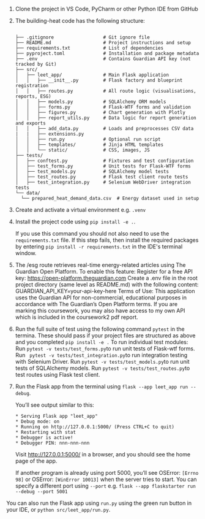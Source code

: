 

1. Clone the project in VS Code, PyCharm or other Python IDE from GitHub
2. The building-heat code has the following structure:

    ```text

   ├── .gitignore                  # Git ignore file
   ├── README.md                   # Project instructions and setup
   ├── requirements.txt            # List of dependencies
   ├── pyproject.toml              # Installation and package metadata
   ├── .env                        # Contains Guardian API key (not tracked by Git)
   ├── src/
   │   ├── leet_app/               # Main Flask application
   │   │   ├── __init__.py         # Flask factory and blueprint registration
   │   │   ├── routes.py           # All route logic (visualisations, reports, ESG)
   │   │   ├── models.py           # SQLAlchemy ORM models
   │   │   ├── forms.py            # Flask-WTF forms and validation
   │   │   ├── figures.py          # Chart generation with Plotly
   │   │   ├── report_utils.py     # Data logic for report generation and exports
   │   │   ├── add_data.py         # Loads and preprocesses CSV data
   |   |   ├── extensions.py  
   │   │   ├── run.py              # Optional run script
   │   │   ├── templates/          # Jinja HTML templates
   │   │   └── static/             # CSS, images, JS
   ├── tests/
   │   ├── conftest.py             # Fixtures and test configuration
   │   ├── test_forms.py           # Unit tests for Flask-WTF forms
   │   ├── test_models.py          # SQLAlchemy model tests
   │   ├── test_routes.py          # Flask test client route tests
   │   ├── test_integration.py     # Selenium WebDriver integration tests
   └── data/
      └── prepared_heat_demand_data.csv  # Energy dataset used in setup

      ```
3. Create and activate a virtual environment e.g. `.venv`
4. Install the project code using `pip install -e .`.

   If you use this command you should not also need to use the `requirements.txt` file. If this step fails, then install
   the required packages by entering `pip install -r requirements.txt` in the IDE's terminal window.

5. The /esg route retrieves real-time energy-related articles using The Guardian Open Platform.
	To enable this feature:
	Register for a free API key: https://open-platform.theguardian.com
	Create a .env file in the root project directory (same level as README.md) with the following content:
            GUARDIAN_API_KEY=your-api-key-here
   Terms of Use: This application uses the Guardian API for non-commercial, educational purposes in accordance with The Guardian’s Open Platform terms.
   If you are marking this coursework, you may also have access to my own API which is included in the coursework2 pdf report. 

6. Run the full suite of test using the following command `pytest` in the termina.  These should pass if your project files are structured as above and you completed
   `pip install -e .` To run individual test modules:
   Run  `pytest -v tests/test_forms.py`to run unit tests of Flask-wtf forms.
   Run  ` pytest -v tests/test_integration.py`to run integration testing with Selenium Driver.
   Run  `pytest -v tests/test_models.py`to run unit tests of SQLAlchemy models.
   Run  `pytest -v tests/test_routes.py`to test routes using Flask test client.

7. Run the Flask app from the terminal using `flask --app leet_app run --debug`.

   You’ll see output similar to this:

    ```text
   * Serving Flask app "leet_app"
   * Debug mode: on
   * Running on http://127.0.0.1:5000/ (Press CTRL+C to quit)
   * Restarting with stat
   * Debugger is active!
   * Debugger PIN: nnn-nnn-nnn
   ```

   Visit http://127.0.0.1:5000/ in a browser, and you should see the home page of the app.

   If another program is already using port 5000, you’ll see OSError: `[Errno 98]` or OSError: `[WinError 10013]` when
   the server tries to start.
   You can specify a different port using `--port` e.g.  `flask --app flaskstarter run --debug --port 5001`

You can also run the Flask app using `run.py` using the green run button in your IDE, or `python src/leet_app/run.py`.


